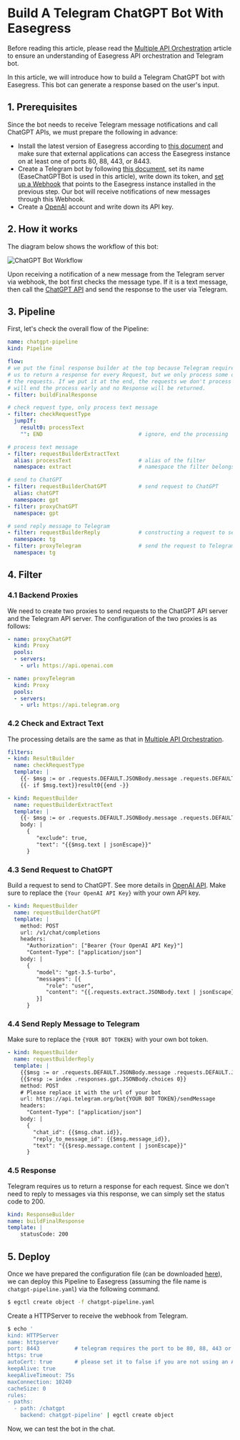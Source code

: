 # Build A Telegram ChatGPT Bot With Easegress

Before reading this article, please read the [Multiple API Orchestration](./translation-bot.md) article to ensure an understanding of Easegress API orchestration and Telegram bot.

In this article, we will introduce how to build a Telegram ChatGPT bot with Easegress. This bot can generate a response based on the user's input.

## 1. Prerequisites

Since the bot needs to receive Telegram message notifications and call ChatGPT APIs, we must prepare the following in advance:

* Install the latest version of Easegress according to [this document](https://github.com/megaease/easegress#setting-up-easegress) and make sure that external applications can access the Easegress instance on at least one of ports 80, 88, 443, or 8443.
* Create a Telegram bot by following [this document](https://core.telegram.org/bots#3-how-do-i-create-a-bot), set its name (EaseChatGPTBot is used in this article), write down its token, and [set up a Webhook](https://core.telegram.org/bots/api#setwebhook) that points to the Easegress instance installed in the previous step. Our bot will receive notifications of new messages through this Webhook.
* Create a [OpenAI](https://openai.com/blog/openai-api/) account and write down its API key.

## 2. How it works

The diagram below shows the workflow of this bot:

![ChatGPT Bot Workflow](../imgs/chatgpt-bot-workflow.png)

Upon receiving a notification of a new message from the Telegram server via webhook, the bot first checks the message type. If it is a text message, then call the [ChatGPT API](https://openai.com/blog/openai-api/) and send the response to the user via Telegram.

## 3. Pipeline

First, let's check the overall flow of the Pipeline:

```yaml
name: chatgpt-pipeline
kind: Pipeline

flow:
# we put the final response builder at the top because Telegram requires
# us to return a response for every Request, but we only process some of
# the requests. If we put it at the end, the requests we don't process
# will end the process early and no Response will be returned.
- filter: buildFinalResponse

# check request type, only process text message
- filter: checkRequestType
  jumpIf:
    result0: processText
    "": END                              # ignore, end the processing

# process text message
- filter: requestBuilderExtractText
  alias: processText                     # alias of the filter
  namespace: extract                     # namespace the filter belongs to

# send to ChatGPT
- filter: requestBuilderChatGPT          # send request to ChatGPT
  alias: chatGPT
  namespace: gpt
- filter: proxyChatGPT
  namespace: gpt

# send reply message to Telegram
- filter: requestBuilderReply            # constructing a request to send the reply
  namespace: tg
- filter: proxyTelegram                  # send the request to Telegram
  namespace: tg
```

## 4. Filter

### 4.1 Backend Proxies

We need to create two proxies to send requests to the ChatGPT API server and the Telegram API server. The configuration of the two proxies is as follows:

```yaml
- name: proxyChatGPT
  kind: Proxy
  pools:
  - servers:
    - url: https://api.openai.com

- name: proxyTelegram
  kind: Proxy
  pools:
  - servers:
    - url: https://api.telegram.org
```

### 4.2 Check and Extract Text

The processing details are the same as that in [Multiple API Orchestration](./translation-bot.md).

```yaml
filters:
- kind: ResultBuilder
  name: checkRequestType
  template: |
    {{- $msg := or .requests.DEFAULT.JSONBody.message .requests.DEFAULT.JSONBody.channel_post -}}
    {{- if $msg.text}}result0{{end -}}

- kind: RequestBuilder
  name: requestBuilderExtractText
  template: |
    {{- $msg := or .requests.DEFAULT.JSONBody.message .requests.DEFAULT.JSONBody.channel_post -}}
    body: |
      {
         "exclude": true,
         "text": "{{$msg.text | jsonEscape}}"
      }
```

### 4.3 Send Request to ChatGPT

Build a request to send to ChatGPT. See more details in [OpenAI API](https://platform.openai.com/docs/guides/chat). Make sure to replace the `{Your OpenAI API Key}` with your own API key.

```yaml
- kind: RequestBuilder
  name: requestBuilderChatGPT
  template: |
    method: POST
    url: /v1/chat/completions
    headers:
      "Authorization": ["Bearer {Your OpenAI API Key}"]
      "Content-Type": ["application/json"]
    body: |
      {
         "model": "gpt-3.5-turbo",
         "messages": [{
            "role": "user",
            "content": "{{.requests.extract.JSONBody.text | jsonEscape}}"
         }]
      }
```

### 4.4 Send Reply Message to Telegram

Make sure to replace the `{YOUR BOT TOKEN}` with your own bot token.

```yaml
- kind: RequestBuilder
  name: requestBuilderReply
  template: |
    {{$msg := or .requests.DEFAULT.JSONBody.message .requests.DEFAULT.JSONBody.channel_post}}
    {{$resp := index .responses.gpt.JSONBody.choices 0}}
    method: POST
    # Please replace it with the url of your bot
    url: https://api.telegram.org/bot{YOUR BOT TOKEN}/sendMessage
    headers:
      "Content-Type": ["application/json"]
    body: |
      {
        "chat_id": {{$msg.chat.id}},
        "reply_to_message_id": {{$msg.message_id}},
        "text": "{{$resp.message.content | jsonEscape}}"
      }
```

### 4.5 Response

Telegram requires us to return a response for each request. Since we don't need to reply to messages via this response, we can simply set the status code to 200.

```yaml
kind: ResponseBuilder
name: buildFinalResponse
template: |
    statusCode: 200
```

## 5. Deploy

Once we have prepared the configuration file (can be downloaded [here](https://github.com/megaease/easegress/tree/main/example/chatgpt-bot)), we can deploy this Pipeline to Easegress (assuming the file name is `chatgpt-pipeline.yaml`) via the following command.

```bash
$ egctl create object -f chatgpt-pipeline.yaml
```

Create a HTTPServer to receive the webhook from Telegram.

```bash
$ echo '
kind: HTTPServer
name: httpserver
port: 8443           # telegram requires the port to be 80, 88, 443 or 8443
https: true
autoCert: true       # please set it to false if you are not using an AutoCertManager
keepAlive: true
keepAliveTimeout: 75s
maxConnection: 10240
cacheSize: 0
rules:
- paths:
  - path: /chatgpt
    backend: chatgpt-pipeline' | egctl create object
```

Now, we can test the bot in the chat.
